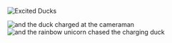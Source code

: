 <!--begin team ponies-->

<!--end team ponies-->
<!--begin team bunnies-->

<!--end team bunnies-->
<!--begin team tigers-->

<!--end team tigers-->
<!--begin team alpacas-->

<!--end team alpacas-->
<!--begin team ducks-->

![Excited Ducks](http://media.giphy.com/media/WUuypTBVGuwhi/giphy.gif)

![and the duck charged at the cameraman](http://api.ning.com/files/H2SDFfWbZtYne87mirtni0pFGEuQ-83GGEMHq20fZWxlUCpqr7Sw0kHlYdlInGY5qzdw5hwC5R3-z7z7RS42cWM1KbJ4OLtm/xxxxxxxxxxxxxxxx.gif)
![and the rainbow unicorn chased the charging duck](http://media.giphy.com/media/yTF8GYHr0oLvy/giphy.gif)
<!--end team ducks-->
